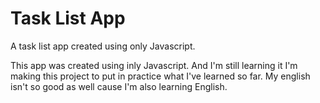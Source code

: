 # Task List App
 A task list app created using only Javascript.
 
 This app was created using inly Javascript. And I'm still learning it I'm making this project to put in practice what I've learned so far. 
 My english isn't so good as well cause I'm also learning English.


